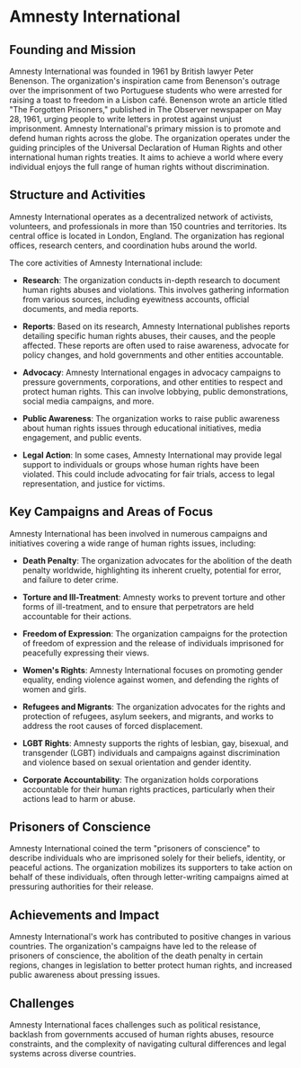 # Amnesty International

## **Founding and Mission**

Amnesty International was founded in 1961 by British lawyer Peter Benenson. The organization's inspiration came from Benenson's outrage over the imprisonment of two Portuguese students who were arrested for raising a toast to freedom in a Lisbon café. Benenson wrote an article titled "The Forgotten Prisoners," published in The Observer newspaper on May 28, 1961, urging people to write letters in protest against unjust imprisonment. Amnesty International's primary mission is to promote and defend human rights across the globe. The organization operates under the guiding principles of the Universal Declaration of Human Rights and other international human rights treaties. It aims to achieve a world where every individual enjoys the full range of human rights without discrimination.

## **Structure and Activities**

Amnesty International operates as a decentralized network of activists, volunteers, and professionals in more than 150 countries and territories. Its central office is located in London, England. The organization has regional offices, research centers, and coordination hubs around the world.

The core activities of Amnesty International include:

- **Research**: The organization conducts in-depth research to document human rights abuses and violations. This involves gathering information from various sources, including eyewitness accounts, official documents, and media reports.

- **Reports**: Based on its research, Amnesty International publishes reports detailing specific human rights abuses, their causes, and the people affected. These reports are often used to raise awareness, advocate for policy changes, and hold governments and other entities accountable.

- **Advocacy**: Amnesty International engages in advocacy campaigns to pressure governments, corporations, and other entities to respect and protect human rights. This can involve lobbying, public demonstrations, social media campaigns, and more.

- **Public Awareness**: The organization works to raise public awareness about human rights issues through educational initiatives, media engagement, and public events.

- **Legal Action**: In some cases, Amnesty International may provide legal support to individuals or groups whose human rights have been violated. This could include advocating for fair trials, access to legal representation, and justice for victims.

## **Key Campaigns and Areas of Focus**

Amnesty International has been involved in numerous campaigns and initiatives covering a wide range of human rights issues, including:

- **Death Penalty**: The organization advocates for the abolition of the death penalty worldwide, highlighting its inherent cruelty, potential for error, and failure to deter crime.

- **Torture and Ill-Treatment**: Amnesty works to prevent torture and other forms of ill-treatment, and to ensure that perpetrators are held accountable for their actions.

- **Freedom of Expression**: The organization campaigns for the protection of freedom of expression and the release of individuals imprisoned for peacefully expressing their views.

- **Women's Rights**: Amnesty International focuses on promoting gender equality, ending violence against women, and defending the rights of women and girls.

- **Refugees and Migrants**: The organization advocates for the rights and protection of refugees, asylum seekers, and migrants, and works to address the root causes of forced displacement.

- **LGBT Rights**: Amnesty supports the rights of lesbian, gay, bisexual, and transgender (LGBT) individuals and campaigns against discrimination and violence based on sexual orientation and gender identity.

- **Corporate Accountability**: The organization holds corporations accountable for their human rights practices, particularly when their actions lead to harm or abuse.

## **Prisoners of Conscience**

Amnesty International coined the term "prisoners of conscience" to describe individuals who are imprisoned solely for their beliefs, identity, or peaceful actions. The organization mobilizes its supporters to take action on behalf of these individuals, often through letter-writing campaigns aimed at pressuring authorities for their release.

## **Achievements and Impact**

Amnesty International's work has contributed to positive changes in various countries. The organization's campaigns have led to the release of prisoners of conscience, the abolition of the death penalty in certain regions, changes in legislation to better protect human rights, and increased public awareness about pressing issues.

## **Challenges**

Amnesty International faces challenges such as political resistance, backlash from governments accused of human rights abuses, resource constraints, and the complexity of navigating cultural differences and legal systems across diverse countries.